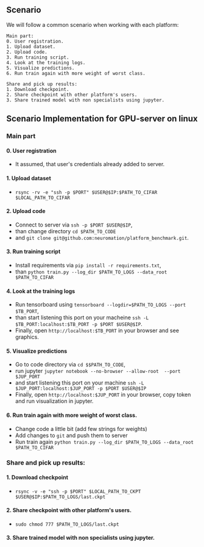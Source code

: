 ## Scenario
We will follow a common scenario when working with each platform:
```
Main part:
0. User registration.
1. Upload dataset.
2. Upload code.
3. Run training script.
4. Look at the training logs.
5. Visualize predictions.
6. Run train again with more weight of worst class.

Share and pick up results:
1. Download checkpoint.
2. Share checkpoint with other platform's users.
3. Share trained model with non specialists using jupyter.
```


## Scenario Implementation for **GPU-server on linux**

### Main part

#### 0. User registration
* It assumed, that user's credentials already added to server.


#### 1. Upload dataset
* `rsync -rv -e "ssh -p $PORT" $USER@$IP:$PATH_TO_CIFAR $LOCAL_PATH_TO_CIFAR`


#### 2. Upload code
* Connect to server via `ssh -p $PORT $USER@$IP`,
* than change directory `cd $PATH_TO_CODE`
* and `git clone git@github.com:neuromation/platform_benchmark.git`.


#### 3. Run training script
* Install requirements via `pip install -r requirements.txt`,
* than `python train.py --log_dir $PATH_TO_LOGS --data_root $PATH_TO_CIFAR`


#### 4. Look at the training logs
* Run tensorboard using `tensorboard --logdir=$PATH_TO_LOGS --port $TB_PORT`,
* than start listening this port on your macheine `ssh -L $TB_PORT:localhost:$TB_PORT -p $PORT $USER@$IP`.
* Finally, open `http://localhost:$TB_PORT` in your browser and see graphics.


#### 5. Visualize predictions
* Go to code directory via `cd $$PATH_TO_CODE`,
* run jupyter `jupyter notebook --no-browser --allow-root  --port $JUP_PORT`
* and start listening this port on your machine `ssh -L $JUP_PORT:localhost:$JUP_PORT -p $PORT $USER@$IP`
* Finally, open `http://localhost:$JUP_PORT` in your browser, copy token and run
visualization in jupyter.


#### 6. Run train again with more weight of worst class.
* Change code a little bit (add few strings for weights)
* Add changes to `git` and push them to server
* Run train again `python train.py --log_dir $PATH_TO_LOGS --data_root $PATH_TO_CIFAR`

### Share and pick up results:

#### 1. Download checkpoint
* `rsync -v -e "ssh -p $PORT" $LOCAL_PATH_TO_CKPT $USER@$IP:$PATH_TO_LOGS/last.ckpt`

#### 2. Share checkpoint with other platform's users.
* `sudo chmod 777 $PATH_TO_LOGS/last.ckpt`


#### 3. Share trained model with non specialists using jupyter.
